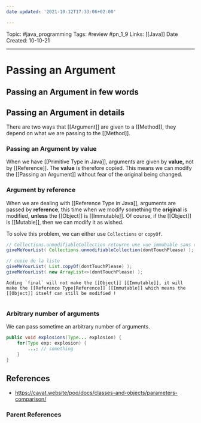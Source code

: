 ```yaml
---
date updated: '2021-10-12T17:33:06+02:00'

---
```


Topic: #java_programming
Tags: #review #pn_1_9
Links: [[Java]]
Date Created: 10-10-21

---

# Passing an Argument

## Passing an Argument in few words

## Passing an Argument in details

There are two ways that [[Argument]] are given to a [[Method]], they depend on what we are passing to the [[Method]].

### Passing an Argument by value

When we have [[Primitive Type in Java]], arguments are given by **value,** not by [[Reference]]. The **value** is therefore copied.
This means we can modify the [[Passing an Argument]] without fear of the original being changed.

### Argument by reference

When we are dealing with [[Reference Type in Java]], arguments are passed by **reference**, this time when we modify something the **original** is modified, **unless** the [[Object]] is [[Immutable]].
Of course, if the [[Object]] is [[Mutable]], then we can modify it as wished.

To solve this problem, we can either use `Collections` or `copyOf`.

```java
// Collections.unmodifiableCollection retourne une vue immubable sans réaliser de copie 
giveMeYourList( Collections.unmodifiableCollection(dontTouchPlease) );

// copie de la liste
giveMeYourList( List.copyOf(dontTouchPlease) );
giveMeYourList( new ArrayList<>(dontTouchPlease) );
```

```ad-warning
Adding `final` will not make the [[Object]] [[Immutable]], it will make the [[Reference Type|Reference]] [[Immutable]] which means the [[Object]] itself can still be modified !


```

### Arbitrary number of arguments

We can pass sometime an arbitrary number of arguments.

```java
public void explosions(Type... explosion) {
	for(Type exp: explosion) {
		...; // something
	}
}
```

## References

- <https://cavat.website/poo/docs/classes-and-objects/parameters-comparison/>

### Parent References
